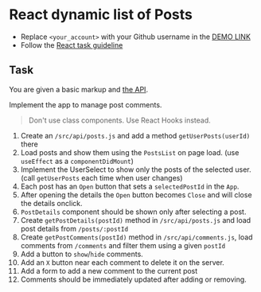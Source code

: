 # React dynamic list of Posts
- Replace `<your_account>` with your Github username in the
  [DEMO LINK](https://yuriimovchko.github.io/react_dynamic-list-of-posts/)
- Follow the [React task guideline](https://github.com/mate-academy/react_task-guideline#react-tasks-guideline)

## Task
You are given a basic markup and [the API](https://mate-academy.github.io/fe-students-api/).

Implement the app to manage post comments.

> Don't use class components. Use React Hooks instead. 

1. Create an `/src/api/posts.js` and add a method `getUserPosts(userId)` there 
1. Load posts and show them using the `PostsList` on page load. (use `useEffect` as a `componentDidMount`)
1. Implement the UserSelect to show only the posts of the selected user. (call `getUserPosts` each time when user changes)
1. Each post has an `Open` button that sets a `selectedPostId` in the `App`.
1. After opening the details the `Open` button becomes `Close` and will close the details onclick.
1. `PostDetails` component should be shown only after selecting a post.
1. Create `getPostDetails(postId)` method in `/src/api/posts.js` and load post details from `/posts/:postId`
1. Create `getPostComments(postId)` method in `/src/api/comments.js`, load comments from `/comments` and filter them using a given `postId`
1. Add a button to `show`/`hide` comments.
1. Add an `X` button near each comment to delete it on the server.
1. Add a form to add a new comment to the current post
1. Comments should be immediately updated after adding or removing.
 
